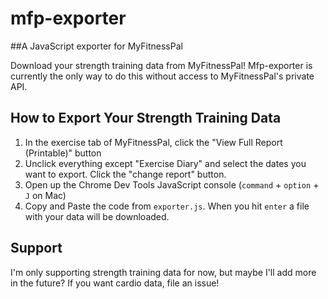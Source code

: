 # mfp-exporter
##A JavaScript exporter for MyFitnessPal

Download your strength training data from MyFitnessPal! Mfp-exporter is currently the only way to do this without access to MyFitnessPal's private API.

## How to Export Your Strength Training Data
1. In the exercise tab of MyFitnessPal, click the "View Full Report (Printable)" button
2. Unclick everything except "Exercise Diary" and select the dates you want to export. Click the "change report" button.
3. Open up the Chrome Dev Tools JavaScript console (`command` + `option` + `J` on Mac)
4. Copy and Paste the code from `exporter.js`. When you hit `enter` a file with your data will be downloaded.

## Support
I'm only supporting strength training data for now, but maybe I'll add more in the future? If you want cardio data, file an issue!
